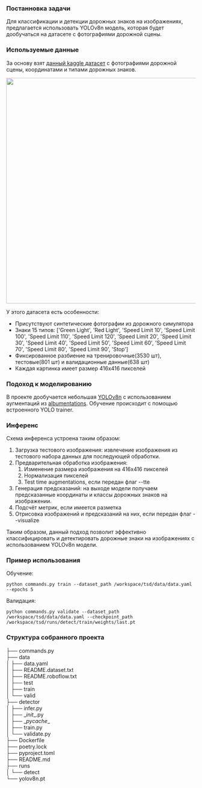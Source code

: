### Постанновка задачи

Для классификации и детекции дорожных знаков на изображениях, предлагается
использовать YOLOv8n модель, которая будет дообучаться на датасете с
фотографиями дорожной сцены.

### Используемые данные

За основу взят
[данный kaggle датасет](https://www.kaggle.com/datasets/pkdarabi/cardetection/data)
с фотографиями дорожной сцены, координатами и типами дорожных знаков.

<img src="https://github.com/Gaussiandra/traffic-signs-detection/assets/34653515/747129e7-879e-4407-a626-d8803cb67a75" width="600" />

У этого датасета есть особенности:

- Присутствуют синтетические фотографии из дорожного симулятора
- Знаки 15 типов: ['Green Light', 'Red Light', 'Speed Limit 10', 'Speed Limit
  100', 'Speed Limit 110', 'Speed Limit 120', 'Speed Limit 20', 'Speed Limit
  30', 'Speed Limit 40', 'Speed Limit 50', 'Speed Limit 60', 'Speed Limit 70',
  'Speed Limit 80', 'Speed Limit 90', 'Stop']
- Фиксированное разбиение на тренировочные(3530 шт), тестовые(801 шт) и
  валидационные данные(638 шт)
- Каждая картинка имеет размер 416x416 пикселей

### Подоход к моделированию

В проекте дообучается небольшая
[YOLOv8n](https://github.com/ultralytics/ultralytics) с использованием
аугментаций из
[albumentations](https://github.com/albumentations-team/albumentations).
Обучение происходит с помощью встроенного YOLO trainer.

### Инференс

Схема инференса устроена таким образом:

1. Загрузка тестового изображения: извлечение изображения из тестового набора
   данных для последующей обработки.
2. Предварительная обработка изображения:
   1. Изменение размера изображения на 416x416 пикселей
   2. Нормализация пикселей
   3. Test time augmentations, если передан флаг --tte
3. Генерация предсказаний: на выходе модели получаем предсказанные координаты и
   классы дорожных знаков на изображении.
4. Подсчёт метрик, если имеется разметка
5. Отрисовка изображений и предсказаний на них, если передан флаг --visualize

Таким образом, данный подход позволит эффективно классифицировать и
детектировать дорожные знаки на изображениях с использованием YOLOv8n модели.

### Пример использования
Обучение:

`python commands.py train --dataset_path /workspace/tsd/data/data.yaml --epochs 5`

Валидация:

`python commands.py validate --dataset_path /workspace/tsd/data/data.yaml
--checkpoint_path /workspace/tsd/runs/detect/train/weights/last.pt`

### Структура собранного проекта

├── commands.py\
├── data\
│   ├── data.yaml\
│   ├── README.dataset.txt\
│   ├── README.roboflow.txt\
│   ├── test\
│   ├── train\
│   └── valid\
├── detector\
│   ├── infer.py\
│   ├── \__init__.py\
│   ├── \__pycache__\
│   ├── train.py\
│   └── validate.py\
├── Dockerfile\
├── poetry.lock\
├── pyproject.toml\
├── README.md\
├── runs\
│   └── detect\
└── yolov8n.pt